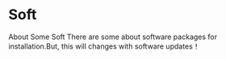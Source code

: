 # Soft
About Some Soft
There are some about software packages  for installation.But, this will changes with software updates！
